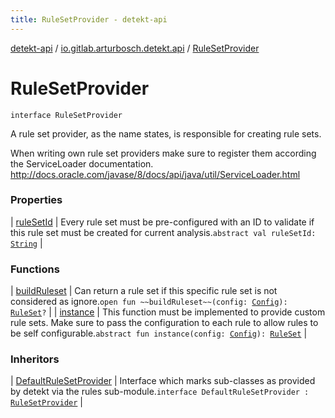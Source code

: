 ```yaml
---
title: RuleSetProvider - detekt-api
---
```


[detekt-api](../../index.html) / [io.gitlab.arturbosch.detekt.api](../index.html) / [RuleSetProvider](./index.html)

# RuleSetProvider

`interface RuleSetProvider`

A rule set provider, as the name states, is responsible for creating rule sets.

When writing own rule set providers make sure to register them according the ServiceLoader documentation.
http://docs.oracle.com/javase/8/docs/api/java/util/ServiceLoader.html

### Properties

| [ruleSetId](rule-set-id.html) | Every rule set must be pre-configured with an ID to validate if this rule set must be created for current analysis.`abstract val ruleSetId: `[`String`](https://kotlinlang.org/api/latest/jvm/stdlib/kotlin/-string/index.html) |

### Functions

| [buildRuleset](build-ruleset.html) | Can return a rule set if this specific rule set is not considered as ignore.`open fun ~~buildRuleset~~(config: `[`Config`](../-config/index.html)`): `[`RuleSet`](../-rule-set/index.html)`?` |
| [instance](instance.html) | This function must be implemented to provide custom rule sets. Make sure to pass the configuration to each rule to allow rules to be self configurable.`abstract fun instance(config: `[`Config`](../-config/index.html)`): `[`RuleSet`](../-rule-set/index.html) |

### Inheritors

| [DefaultRuleSetProvider](../../io.gitlab.arturbosch.detekt.api.internal/-default-rule-set-provider.html) | Interface which marks sub-classes as provided by detekt via the rules sub-module.`interface DefaultRuleSetProvider : `[`RuleSetProvider`](./index.html) |

